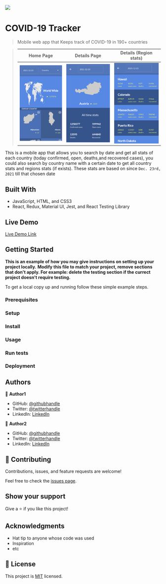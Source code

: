 ![](https://img.shields.io/badge/Microverse-blueviolet)

# COVID-19 Tracker

> Mobile web app that Keeps track of COVID-19 in 190+ countries

> |                     Home Page                      |                      Details Page                      |                 Details (Region stats)                 |
> | :------------------------------------------------: | :----------------------------------------------------: | :----------------------------------------------------: |
> | ![Home Page](./app_screenshots/app_screenshot.png) | ![Details Page](./app_screenshots/app_screenshot2.png) | ![Region stats](./app_screenshots/app_screenshot3.png) |

This is a mobile app that allows you to search by date and get all stats of each country (today confirmed, open, deaths,and recovered cases), you could also search by country name with a certain date to get all country stats and regions stats (if exists).
These stats are based on since `Dec. 23rd, 2021` till that chosen date

## Built With

- JavaScript, HTML, and CSS3
- React, Redux, Material UI, Jest, and React Testing Library

## Live Demo

[Live Demo Link](https://livedemo.com)

## Getting Started

**This is an example of how you may give instructions on setting up your project locally.**
**Modify this file to match your project, remove sections that don't apply. For example: delete the testing section if the currect project doesn't require testing.**

To get a local copy up and running follow these simple example steps.

### Prerequisites

### Setup

### Install

### Usage

### Run tests

### Deployment

## Authors

👤 **Author1**

- GitHub: [@githubhandle](https://github.com/githubhandle)
- Twitter: [@twitterhandle](https://twitter.com/twitterhandle)
- LinkedIn: [LinkedIn](https://linkedin.com/in/linkedinhandle)

👤 **Author2**

- GitHub: [@githubhandle](https://github.com/githubhandle)
- Twitter: [@twitterhandle](https://twitter.com/twitterhandle)
- LinkedIn: [LinkedIn](https://linkedin.com/in/linkedinhandle)

## 🤝 Contributing

Contributions, issues, and feature requests are welcome!

Feel free to check the [issues page](../../issues/).

## Show your support

Give a ⭐️ if you like this project!

## Acknowledgments

- Hat tip to anyone whose code was used
- Inspiration
- etc

## 📝 License

This project is [MIT](./MIT.md) licensed.

